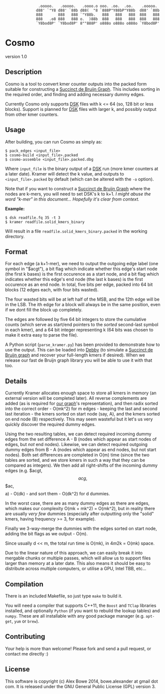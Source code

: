 
                   .ooooo.   .ooooo.   .oooo.o ooo. .oo.  .oo.    .ooooo.  
                  d88' `"Y8 d88' `88b d88(  "8 `888P"Y88bP"Y88b  d88' `88b 
                  888       888   888 `"Y88b.   888   888   888  888   888 
                  888   .o8 888   888 o.  )88b  888   888   888  888   888 
                  `Y8bod8P' `Y8bod8P' 8""888P' o888o o888o o888o `Y8bod8P' 


# Cosmo

version 1.0


## Description

Cosmo is a tool to convert kmer counter outputs into the packed form suitable for constructing a
[Succinct de Bruijn Graph][succ]. This includes sorting in the required order, and finding and
adding necessary dummy edges.

Currently Cosmo only supports [DSK][dsk] files with k <= 64 (so, 128 bit or less blocks).
Support is planned for [DSK][dsk] files with larger k, and possibly output from other kmer
counters.


## Usage

After building, you can run Cosmo as simply as:

    $ pack_edges <input_file>
    $ cosmo-build <input_file>.packed
    $ cosmo-assemble <input_file>.packed.dbg

Where `input_file` is the binary output of a [DSK][dsk] run (more kmer counters at a later date).
Kramer will detect the k value, and outputs to `<input_file>.packed` by default (which can be altered
with the `-o` option).

Note that if you want to construct a [Succinct de Bruijn Graph][succ] where the nodes are k-mers, you
will need to set DSK's k to k+1. *I might abuse the word "k-mer" in this document... Hopefully it's
clear from context.*

**Example:**

    $ dsk readfile.fq 35 -t 3
    $ kramer readfile.solid_kmers_binary

Will result in a file `readfile.solid_kmers_binary.packed` in the working directory.


## Format

For each edge (a k+1-mer), we need to output the outgoing edge label (one symbol in "$acgt"), a bit flag
which indicate whether this edge's start node (the first k bases) is the first occurence as a start node,
and a bit flag which indicates whether this edge's end node (the last k bases) is the first occurence as an
end node. In total, five bits per edge, packed into 64 bit blocks (12 edges each, with four bits wasted).

The four wasted bits will be at left half of the MSB, and the 12th edge will be in the LSB. The ith edge for a 
block will always be in the same position, even if we dont fill the block up completely.

The edges are followed by five 64 bit integers to store the cumulative counts (which serve as start/end pointers to
the *sorted* second-last symbol in each kmer), and a 64 bit integer representing k (64 bits was chosen to make it
extra easy to parse the file).

A Python script (`parse_kramer.py`) has been provided to demonstrate how to use the output. This can be loaded into
[Debby][debby] (to simulate a [Succinct de Bruijn graph][succ] and recover your full-length kmers if desired).
When we release our fast de Bruijn graph library you will be able to use it with that too.


## Details

Currently Kramer allocates enough space to store all kmers in memory (an external version will be completed later).
All reverse complements are added (as is required for [our graph][succ]'s representation), and then radix sorted into the
correct order - O(mk^2) for m edges - keeping the last and second last iteration - the kmers sorted on start node (say, A),
and the kmers sorted on end node (B) respectively. This may seem wasteful but it let's us very quickly discover the required dummy edges.

Using the two resulting tables, we can detect required incoming dummy edges from the set difference A - B (nodes which appear as start nodes
of edges, but *not* end nodes). Likewise, we can detect required outgoing dummy edges from B - A (nodes which appear as end nodes, but not start nodes).
Both set differences are completed in O(m) time (since the two tables are sorted, and we store kmers in such a way that they can be compared
as integers). We then add all right-shifts of the incoming dummy edges (e.g. $acgt, $$acg, $$$ac, $$$$a) - O(dk) - and sort them - O(dk^2) for d dummies.

In the worst case, there are as many dummy edges as there are edges, which makes our complexity O(mk + mk^2) = O(mk^2), but in reality
there are usually *very few* dummies (especially after outputting only the "solid" kmers, having frequency >= 3, for example).

Finally we 3-way-merge the dummies with the edges sorted on start node, adding the bit flags as we output - O(m).

Since usually d << m, the total run time is O(mk), in 4*m*2k = O(mk) space.

Due to the linear nature of this approach, we can easily break it into mergable chunks or multiple passes, which will allow us to
support files larger than memory at a later date. This also means it should be easy to distribute across multiple computers, or utilise
a GPU, Intel TBB, etc...


## Compilation

There is an included Makefile, so just type `make` to build it.

You will need a compiler that supports C++11, the `Boost` and `TClap` libraries installed, and optionally `Python` (if you want to rebuild the lookup tables)
and `numpy`. These are all installable with any good package manager (e.g. `apt-get`, `yum` or `brew`).


## Contributing

Your help is more than welcome! Please fork and send a pull request, or contact me directly :)


## License

This software is copyright (c) Alex Bowe 2014, bowe.alexander at gmail dot com.
It is released under the GNU General Public License (GPL) version 3.


[dsk]: http://minia.genouest.org/dsk/
[succ]: http://alexbowe.com/succinct-debruijn-graphs
[debby]: http://github.com/alexbowe/debby

